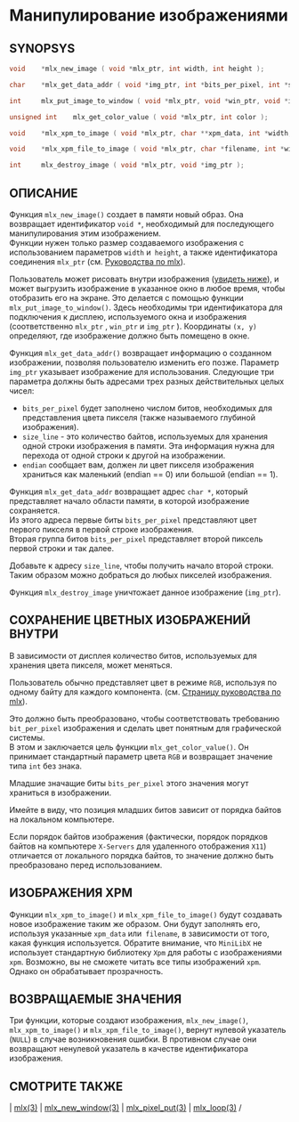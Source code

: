 # Манипулирование изображениями

## SYNOPSYS
```C
void    *mlx_new_image ( void *mlx_ptr, int width, int height );

char    *mlx_get_data_addr ( void *img_ptr, int *bits_per_pixel, int *size_line, int *endian );

int     mlx_put_image_to_window ( void *mlx_ptr, void *win_ptr, void *img_ptr, int x, int y );

unsigned int    mlx_get_color_value ( void *mlx_ptr, int color );

void    *mlx_xpm_to_image ( void *mlx_ptr, char **xpm_data, int *width, int *height );

void    *mlx_xpm_file_to_image ( void *mlx_ptr, char *filename, int *width, int *height );

int     mlx_destroy_image ( void *mlx_ptr, void *img_ptr );
```

## ОПИСАНИЕ

Функция `mlx_new_image()` создает в памяти новый образ. Она возвращает идентификатор `void *`, необходимый для последующего манипулирования этим изображением.  
Функции нужен только размер создаваемого изображения с использованием параметров `width` и` height`, а также идентификатора соединения `mlx_ptr` (см. [Руководства по mlx](man_mlx.md)).

Пользователь может рисовать внутри изображения ([увидеть ниже](#сохранение-цветных-изображений-внутри)), и может выгрузить изображение в указанное окно в любое время, чтобы отобразить его на экране. Это делается с помощью функции `mlx_put_image_to_window()`. Здесь необходимы три идентификатора для подключения к дисплею, используемого окна и изображения (соответственно `mlx_ptr` , `win_ptr` и `img_ptr` ).
Координаты `(x, y)` определяют, где изображение должно быть помещено в окне.

Функция `mlx_get_data_addr()` возвращает информацию о созданном изображении, позволяя пользователю изменить его позже.  Параметр `img_ptr` указывает изображение для использования. Следующие три параметра должны быть адресами трех разных действительных целых чисел:

* `bits_per_pixel` будет заполнено числом битов, необходимых для представления цвета пикселя (также называемого глубиной изображения).
* `size_line` - это количество байтов, используемых для хранения одной строки изображения в памяти. Эта информация нужна для перехода от одной строки к другой на изображении.
* `endian` сообщает вам, должен ли цвет пикселя изображения храниться как маленький (endian == 0) или большой (endian == 1).

Функция `mlx_get_data_addr` возвращает адрес `char *`, который представляет начало области памяти, в которой изображение сохраняется.  
Из этого адреса первые биты `bits_per_pixel` представляют цвет первого пикселя в первой строке изображения.  
Вторая группа битов `bits_per_pixel` представляет второй пиксель первой строки и так далее.  

Добавьте к адресу `size_line`, чтобы получить начало второй строки. Таким образом можно добраться до любых пикселей изображения.

Функция `mlx_destroy_image` уничтожает данное изображение (`img_ptr`).

## СОХРАНЕНИЕ ЦВЕТНЫХ ИЗОБРАЖЕНИЙ ВНУТРИ

В зависимости от дисплея количество битов, используемых для хранения цвета пикселя, может меняться.

Пользователь обычно представляет цвет в режиме `RGB`, используя по одному байту для каждого компонента. (см. [Страницу руководства по mlx](man_mlx.md)).


Это должно быть преобразовано, чтобы соответствовать требованию `bit_per_pixel` изображения и сделать цвет понятным для графической системы.  
В этом и заключается цель функции `mlx_get_color_value()`.
Он принимает стандартный параметр цвета `RGB` и возвращает значение типа `int` без знака.


Младшие значащие биты `bits_per_pixel` этого значения могут храниться в изображении.

Имейте в виду, что позиция младших битов зависит от порядка байтов на локальном компьютере.

Если порядок байтов изображения (фактически, порядок порядков байтов на компьютере `X-Servers` для удаленного отображения `X11`) отличается от локального порядка байтов, то значение должно быть преобразовано перед использованием.

## ИЗОБРАЖЕНИЯ XPM

Функции `mlx_xpm_to_image()` и `mlx_xpm_file_to_image()` будут создавать новое изображение таким же образом.
Они будут заполнять его, используя указанные `xpm_data` или` filename`, в зависимости от того, какая функция используется.
Обратите внимание, что `MiniLibX` не использует стандартную библиотеку `Xpm` для работы с изображениями `xpm`. Возможно, вы не сможете читать все типы изображений `xpm`. Однако он обрабатывает прозрачность.
       
## ВОЗВРАЩАЕМЫЕ ЗНАЧЕНИЯ

Три функции, которые создают изображения, `mlx_new_image()`, `mlx_xpm_to_image()` и `mlx_xpm_file_to_image()`, вернут нулевой указатель (`NULL`) в случае возникновения ошибки. В противном случае они возвращают ненулевой указатель в качестве идентификатора изображения.

## СМОТРИТЕ ТАКЖЕ

| [mlx(3)](man_mlx.md) | [mlx_new_window(3)](man_mlx_new_window.md) |
[mlx_pixel_put(3)](man_mlx_pixel_put.md) | [mlx_loop(3)](man_mlx_loop.md) /
